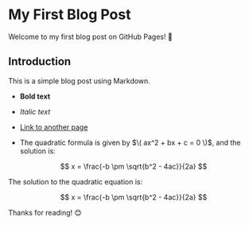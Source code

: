 # My First Blog Post

Welcome to my first blog post on GitHub Pages! 🚀

## Introduction
This is a simple blog post using Markdown.

- **Bold text**
- *Italic text*
- [Link to another page](another-page.md)

- The quadratic formula is given by $\( ax^2 + bx + c = 0 \)$, and the solution is: 

$$
x = \frac{-b \pm \sqrt{b^2 - 4ac}}{2a}
$$

The solution to the quadratic equation is:

$$
x = \frac{-b \pm \sqrt{b^2 - 4ac}}{2a}
$$



Thanks for reading! 😊
